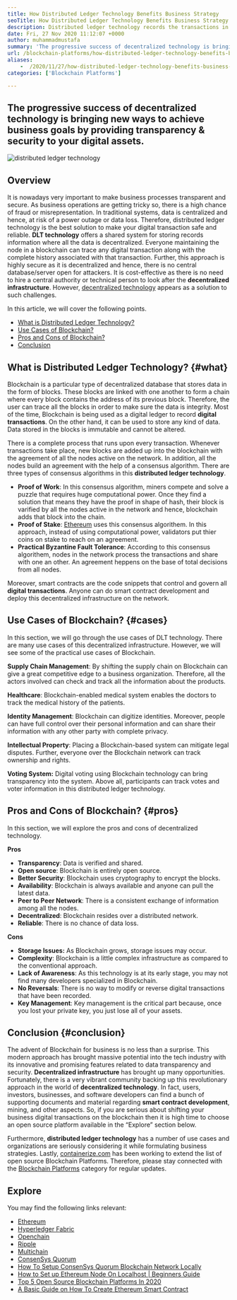 ```yaml
---
title: How Distributed Ledger Technology Benefits Business Strategy
seoTitle: How Distributed Ledger Technology Benefits Business Strategy
description: Distributed ledger technology records the transactions in a traceable way. This article talks about the impact of decentralized technology on business.
date: Fri, 27 Nov 2020 11:12:07 +0000
author: muhammadmustafa
summary: 'The progressive success of decentralized technology is bringing new ways to achieve business goals by providing transparency &amp; security to your digital assets.'
url: /blockchain-platforms/how-distributed-ledger-technology-benefits-business-strategy/
aliases: 
    -  /2020/11/27/how-distributed-ledger-technology-benefits-business-strategy/
categories: ['Blockchain Platforms']

---
```

## The progressive success of decentralized technology is bringing new ways to achieve business goals by providing transparency & security to your digital assets.

<img src="http://localhost/wordpress/wp-content/uploads/2020/11/block-Recovered.png" alt="distributed ledger technology
">  

## Overview

It is nowadays very important to make business processes transparent and secure. As business operations are getting tricky so, there is a high chance of fraud or misrepresentation. In traditional systems, data is centralized and hence, at risk of a power outage or data loss. Therefore, distributed ledger technology is the best solution to make your digital transaction safe and reliable. **DLT technology** offers a shared system for storing records information where all the data is decentralized. Everyone maintaining the node in a blockchain can trace any digital transaction along with the complete history associated with that transaction. Further, this approach is highly secure as it is decentralized and hence, there is no central database/server open for attackers. It is cost-effective as there is no need to hire a central authority or technical person to look after the **decentralized infrastructure**. However, [decentralized technology][1] appears as a solution to such challenges. 

In this article, we will cover the following points.

  * [What is Distributed Ledger Technology?][2]
  * [Use Cases of Blockchain?][3]
  * [Pros and Cons of Blockchain?][4]
  * [Conclusion][5] 

## What is Distributed Ledger Technology? {#what}

Blockchain is a particular type of decentralized database that stores data in the form of blocks. These blocks are linked with one another to form a chain where every block contains the address of its previous block. Therefore, the user can trace all the blocks in order to make sure the data is integrity. Most of the time, Blockchain is being used as a digital ledger to record **digital transactions**. On the other hand, it can be used to store any kind of data. Data stored in the blocks is immutable and cannot be altered. 

There is a complete process that runs upon every transaction. Whenever transactions take place, new blocks are added up into the blockchain with the agreement of all the nodes active on the network. In addition, all the nodes build an agreement with the help of a consensus algorithm. There are three types of consensus algorithms in this **distributed ledger technology**.

  * **Proof of Work**: In this consensus algorithm, miners compete and solve a puzzle that requires huge computational power. Once they find a solution that means they have the proof in shape of hash, their block is varified by all the nodes active in the network and hence, blockchain adds that block into the chain.
  * **Proof of Stake**: [Ethereum][6] uses this consensus algorithem. In this approach, instead of using computational power, validators put thier coins on stake to reach on an agreement. 
  * **Practical Byzantine Fault Tolerance**: According to this consensus algorithem, nodes in the network process the transactions and share with one an other. An agreement heppens on the base of total decisions from all nodes.

Moreover, smart contracts are the code snippets that control and govern all **digital transactions**. Anyone can do smart contract development and deploy this decentralized infrastructure on the network. 

## Use Cases of Blockchain? {#cases}

In this section, we will go through the use cases of DLT technology. There are many use cases of this decentralized infrastructure. However, we will see some of the practical use cases of Blockchain.

**Supply Chain Management**: By shifting the supply chain on Blockchain can give a great competitive edge to a business organization. Therefore, all the actors involved can check and track all the information about the products.

**Healthcare**: Blockchain-enabled medical system enables the doctors to track the medical history of the patients.

**Identity Management**: Blockchain can digitize identities. Moreover, people can have full control over their personal information and can share their information with any other party with complete privacy.

**Intellectual Property**: Placing a Blockchain-based system can mitigate legal disputes. Further, everyone over the Blockchain network can track ownership and rights.

**Voting System:** Digital voting using Blockchain technology can bring transparency into the system. Above all, participants can track votes and voter information in this distributed ledger technology.

## Pros and Cons of Blockchain? {#pros}

In this section, we will explore the pros and cons of decentralized technology.

**Pros**

  * **Transparency**: Data is verified and shared.
  * **Open source**: Blockchain is entirely open source.
  * **Better Security**: Blockchain uses cryptography to encrypt the blocks. 
  * **Availability**: Blockchain is always available and anyone can pull the latest data. 
  * **Peer to Peer Network**: There is a consistent exchange of information among all the nodes.
  * **Decentralized**: Blockchain resides over a distributed network. 
  * **Reliable**: There is no chance of data loss. 

**Cons**

  * **Storage Issues:** As Blockchain grows, storage issues may occur. 
  * **Complexity**: Blockchain is a little complex infrastructure as compared to the conventional approach.
  * **Lack of Awareness**: As this technology is at its early stage, you may not find many developers specialized in Blockchain.
  * **No Reversals**: There is no way to modify or reverse digital transactions that have been recorded.
  * **Key Management**: Key management is the critical part because, once you lost your private key, you just lose all of your assets.

## Conclusion {#conclusion}

The advent of Blockchain for business is no less than a surprise. This modern approach has brought massive potential into the tech industry with its innovative and promising features related to data transparency and security. **Decentralized infrastructure** has brought up many opportunities. Fortunately, there is a very vibrant community backing up this revolutionary approach in the world of **decentralized technology**. In fact, users, investors, businesses, and software developers can find a bunch of supporting documents and material regarding **smart contract development**, mining, and other aspects. So, if you are serious about shifting your business digital transactions on the blockchain then it is high time to choose an open source platform available in the “Explore” section below.

Furthermore, **distributed ledger technology** has a number of use cases and organizations are seriously considering it while formulating business strategies. Lastly, [containerize.com][7] has been working to extend the list of open source Blockchain Platforms. Therefore, please stay connected with the [Blockchain Platforms][1] category for regular updates.

## Explore

You may find the following links relevant:

  * [Ethereum][6]
  * [Hyperledger Fabric][8]
  * [Openchain][9]
  * [Ripple][10]
  * [Multichain][11]
  * [ConsenSys Quorum][12]
  * [How To Setup ConsenSys Quorum Blockchain Network Locally][13]
  * [How to Set up Ethereum Node On Localhost | Beginners Guide][14]
  * [Top 5 Open Source Blockchain Platforms In 2020][15]
  * [A Basic Guide on How To Create Ethereum Smart Contract][16]

 [1]: https://products.containerize.com/blockchain-platforms/
 [2]: #what
 [3]: #cases
 [4]: #pros
 [5]: #conclusion
 [6]: https://products.containerize.com/blockchain-platforms/ethereum
 [7]: https://www.containerize.com/
 [8]: https://products.containerize.com/blockchain-platforms/hyperledger-fabric
 [9]: https://products.containerize.com/blockchain-platforms/openchain
 [10]: https://products.containerize.com/blockchain-platforms/ripple
 [11]: https://products.containerize.com/blockchain-platforms/multichain
 [12]: https://products.containerize.com/blockchain-platforms/consensys-quorum
 [13]: https://blog.containerize.com/2021/04/30/how-to-setup-consensys-quorum-blockchain-network-locally/
 [14]: https://blog.containerize.com/2020/12/23/how-to-set-up-ethereum-node-on-localhost-beginners-guide/
 [15]: https://blog.containerize.com/2020/12/11/top-5-open-source-blockchain-platforms-in-2020/
 [16]: https://blog.containerize.com/2020/12/01/a-basic-guide-on-how-to-create-ethereum-smart-contract/